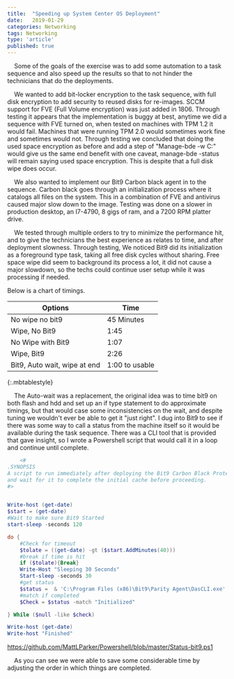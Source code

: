 ```yaml
---
title:  "Speeding up System Center OS Deployment"
date:   2019-01-29
categories: Networking
tags: Networking
type: 'article'
published: true
---
```

&nbsp;&nbsp;&nbsp;&nbsp;Some of the goals of the exercise was to add some automation to a task sequence and also speed up the results so that to not hinder the technicians that do the deployments.

&nbsp;&nbsp;&nbsp;&nbsp;We wanted to add bit-locker encryption to the task sequence, with full disk encryption to add security to reused disks for re-images. SCCM support for FVE (Full Volume encryption) was just added in 1806. Through testing it appears that the implementation is buggy at best, anytime we did a sequence with FVE turned on, when tested on machines with TPM 1.2 it would fail. Machines that were running TPM 2.0 would sometimes work fine and sometimes would not. Through testing we concluded that doing the used space encryption as before and add a step of "Manage-bde -w C:" would give us the same end benefit with one caveat, manage-bde -status will remain saying used space encryption. This is despite that a full disk wipe does occur.

&nbsp;&nbsp;&nbsp;&nbsp;We also wanted to implement our Bit9 Carbon black agent in to the sequence. Carbon black goes through an initialization process where it catalogs all files on the system. This in a combination of FVE and antivirus caused major slow down to the image. Testing was done on a slower in production desktop, an I7-4790, 8 gigs of ram, and a 7200 RPM platter drive.

&nbsp;&nbsp;&nbsp;&nbsp;We tested through multiple orders to try to minimize the performance hit, and to give the technicians the best experience as relates to time, and after deployment slowness. Through testing, We noticed Bit9 did its initialization as a foreground type task, taking all free disk cycles without sharing. Free space wipe did seem to background its process a lot, it did not cause a major slowdown, so the techs could continue user setup while it was processing if needed.

Below is a chart of timings.

| Options | Time |
|------------------------------|----------------|
| No wipe no bit9 | 45 Minutes |
| Wipe, No Bit9 | 1:45 |
| No Wipe with Bit9 | 1:07 |
| Wipe, Bit9  | 2:26 |
| Bit9, Auto wait, wipe at end | 1:00 to usable |
{:.mbtablestyle}

&nbsp;&nbsp;&nbsp;&nbsp;The Auto-wait was a replacement, the original idea was to time bit9 on both flash and hdd and set up an if type statement to do approximate timings, but that would case some inconsistencies on the wait, and despite tuning we wouldn't ever be able to get it "just right". I dug into Bit9 to see if there was some way to call a status from the machine itself so it would be available during the task sequence. There was a CLI tool that is provided that gave insight, so I wrote a Powershell script that would call it in a loop and continue until complete.

```Powershell
    <#
.SYNOPSIS
A script to run immediately after deploying the Bit9 Carbon Black Protect Agent during OS deployment 
and wait for it to complete the initial cache before proceeding.
#>


Write-host (get-date)
$start = (get-date)
#Wait to make sure Bit9 Started
start-sleep -seconds 120

do {
    #Check for timeout
    $tolate = ((get-date) -gt ($start.AddMinutes(40)))
    #break if time is hit
    if ($tolate){Break}
    Write-Host "Sleeping 30 Seconds"
    Start-sleep -seconds 30
    #get status
    $status =  & 'C:\Program Files (x86)\Bit9\Parity Agent\DasCLI.exe' status
    #match if completed
    $Check = $status -match "Initialized"

} While ($null -like $check)

Write-host (get-date)
Write-host "Finished"
```
https://github.com/MattLParker/Powershell/blob/master/Status-bit9.ps1

&nbsp;&nbsp;&nbsp;&nbsp;As you can see we were able to save some considerable time by adjusting the order in which things are completed.